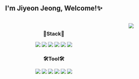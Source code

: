 <h2 align="center"> I'm Jiyeon Jeong, Welcome!✨</h2>



<br/><a href="https://solved.ac/jiyeon2781"><img align="right" src="http://mazassumnida.wtf/api/v2/generate_badge?boj=jiyeon2781"/></a>
<h3 align="center">📘Stack📘</h3>
<p align="center">
  <img src="https://img.shields.io/badge/c-%2300599C.svg?style=flat-square&logo=c&logoColor=white"/>
  <img src="https://img.shields.io/badge/c%23-%23239120.svg?style=flat-square&logo=c-sharp&logoColor=white"/>
  <img src="https://img.shields.io/badge/c++-%2300599C.svg?style=flat-square&logo=c%2B%2B&logoColor=white"/>
  <img src="https://img.shields.io/badge/java-%23ED8B00.svg?style=flat-square&logo=openjdk&logoColor=white"/>
  <img src="https://img.shields.io/badge/Python-3766AB?style=flat-square&logo=python&logoColor=ffdd54"/>
  <img src="https://img.shields.io/badge/MySQL-4479A1?style=flat-square&logo=mysql&logoColor=white"/>
</p>
<h3 align="center">🛠️Tool🛠️</h3>
<p align="center">
  <img src="https://img.shields.io/badge/unity-%23000000.svg?style=flat-square&logo=unity&logoColor=white"/>
  <img src="https://img.shields.io/badge/Visual%20Studio-5C2D91.svg?style=flat-square&logo=visual-studio&logoColor=white"/>
  <img src="https://img.shields.io/badge/Rider-000000.svg?style=flat-square&logo=Rider&logoColor=white&color=black&labelColor=crimson"/>
  <img src="https://img.shields.io/badge/git-%23F05033.svg?style=flat-square&logo=git&logoColor=white"/>
  <img src="https://img.shields.io/badge/gitlab-%23181717.svg?style=flat-square&logo=gitlab&logoColor=white"/>
  <img src="https://img.shields.io/badge/jira-%230A0FFF.svg?style=flat-square&logo=jira&logoColor=white"/>
</p>
